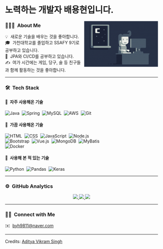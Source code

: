 <!-- ![header](https://capsule-render.vercel.app/api?type=Soft&theme=tokyonight&height=120&section=header&text=Backend%20Dev%20Bae&fontSize=70&animation=twinkling&stroke=00FF00) -->
# 노력하는 개발자 배용현입니다.

<img alt="Night Coding" src="https://raw.githubusercontent.com/AVS1508/AVS1508/master/assets/Night-Coding.gif" align="right" height='150' />

### 👨🏻‍💻 &nbsp;About Me

💡 &nbsp;새로운 기술을 배우는 것을 좋아합니다.\
🎓 &nbsp;가천대학교를 졸업하고 SSAFY 9기로 공부하고 있습니다.\
🌱 &nbsp;JPA와 CI/CD를 공부하고 있습니다.\
✍️ &nbsp;여가 시간에는 게임, 당구, 술 등 친구들과 함께 활동하는 것을 좋아합니다.

<hr>

### 🛠 &nbsp;Tech Stack
#### 🌱 &nbsp;자주 사용해온 기술
![Java](https://img.shields.io/badge/-Java-05122A?style=flat&logo=Java)&nbsp;
![Spring](https://img.shields.io/badge/-Spring-05122A?style=flat&logo=Spring)&nbsp;
![MySQL](https://img.shields.io/badge/-MySQL-05122A?style=flat&logo=mysql)&nbsp;
![AWS](https://img.shields.io/badge/-AWS-05122A?style=flat&logo=amazon-aws)&nbsp;
![Git](https://img.shields.io/badge/-Git-05122A?style=flat&logo=git)&nbsp;

#### 🌱 &nbsp;가끔 사용해온 기술
![HTML](https://img.shields.io/badge/-HTML-05122A?style=flat&logo=HTML5)&nbsp;
![CSS](https://img.shields.io/badge/-CSS-05122A?style=flat&logo=CSS3&logoColor=1572B6)&nbsp;
![JavaScript](https://img.shields.io/badge/-JavaScript-05122A?style=flat&logo=javascript)&nbsp;
![Node.js](https://img.shields.io/badge/-Node.js-05122A?style=flat&logo=node.js)\
![Bootstrap](https://img.shields.io/badge/-Bootstrap-05122A?style=flat&logo=bootstrap&logoColor=563D7C)&nbsp;
![Vue.js](https://img.shields.io/badge/-Vue.js-05122A?style=flat&logo=Vue.js)&nbsp;
![MongoDB](https://img.shields.io/badge/-MongoDB-05122A?style=flat&logo=mongodb)&nbsp;
![MyBatis](https://img.shields.io/badge/-MyBatis-05122A?style=flat&logo=MyBatis)&nbsp;\
![Docker](https://img.shields.io/badge/-MongoDB-05122A?style=flat&logo=mongodb)&nbsp;

#### 🌱 &nbsp;사용해 본 적 있는 기술
![Python](https://img.shields.io/badge/-Python-05122A?style=flat&logo=python)&nbsp;
![Pandas](https://img.shields.io/badge/-Pandas-05122A?style=flat&logo=Pandas)&nbsp;
![Keras](https://img.shields.io/badge/-Keras-05122A?style=flat&logo=Keras)&nbsp;

<hr>

### ⚙️ &nbsp;GitHub Analytics

<p align="center">
<a href="https://github.com/byh9811">
  <img height="180em" src="https://github-readme-stats.vercel.app/api?username=byh9811&show_icons=true&theme=algolia&include_all_commits=true&count_private=true"/>
  <img height="180em" src="https://github-readme-stats-eight-theta.vercel.app/api/top-langs/?username=byh9811&layout=compact&langs_count=8&theme=algolia"/>
  <img height="180em" src="http://mazassumnida.wtf/api/v2/generate_badge?boj=byh9811"/>
</a>
</p>

<hr>

### 🤝🏻 &nbsp;Connect with Me

✉️ &nbsp;byh9811@naver.com

<hr>

Credits: [Aditya Vikram Singh](https://github.com/AVS1508)
